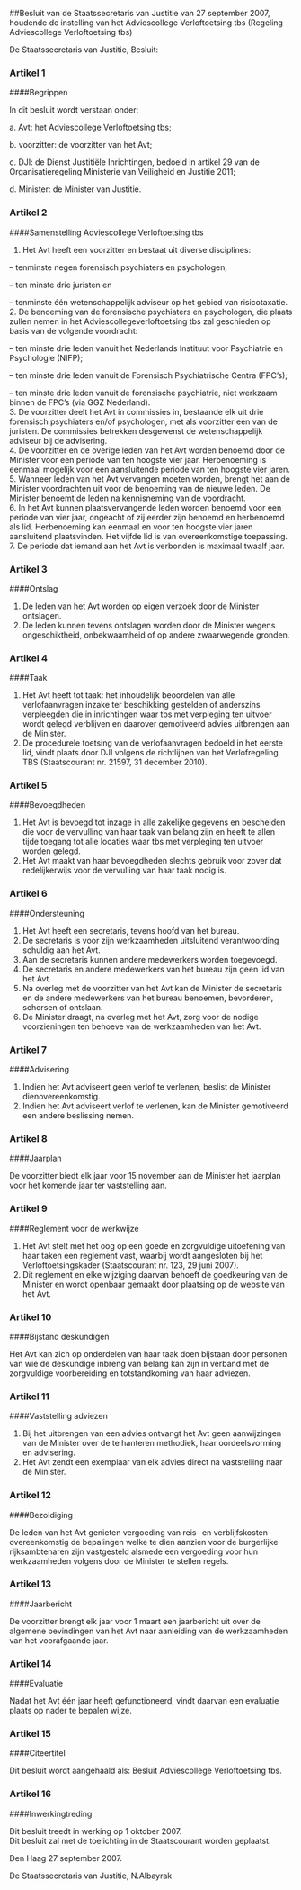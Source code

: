 <meta http-equiv='Content-Type' content='text/html; charset=utf-8' />

##Besluit van de Staatssecretaris van Justitie van 27 september 2007, houdende de instelling van het Adviescollege Verloftoetsing tbs (Regeling Adviescollege Verloftoetsing tbs)

De Staatssecretaris van Justitie,  Besluit:    

### Artikel  1  

####Begrippen

In dit besluit wordt verstaan onder: 

a. Avt: het Adviescollege Verloftoetsing tbs;  

b. voorzitter: de voorzitter van het Avt;  

c. DJI: de Dienst Justitiële Inrichtingen, bedoeld in artikel 29 van de Organisatieregeling Ministerie van Veiligheid en Justitie 2011;  

d. Minister: de Minister van Justitie.    

### Artikel  2  

####Samenstelling Adviescollege Verloftoetsing tbs

1.  Het Avt heeft een voorzitter en bestaat uit diverse disciplines: 

– tenminste negen forensisch psychiaters en psychologen,  

– ten minste drie juristen en  

– tenminste één wetenschappelijk adviseur op het gebied van risicotaxatie.     
2.  De benoeming van de forensische psychiaters en psychologen, die plaats zullen nemen in het Adviescollegeverloftoetsing tbs zal geschieden op basis van de volgende voordracht: 

– ten minste drie leden vanuit het Nederlands Instituut voor Psychiatrie en Psychologie (NIFP);  

– ten minste drie leden vanuit de Forensisch Psychiatrische Centra (FPC’s);  

– ten minste drie leden vanuit de forensische psychiatrie, niet werkzaam binnen de FPC’s (via GGZ Nederland).     
3.  De voorzitter deelt het Avt in commissies in, bestaande elk uit drie forensisch psychiaters en/of psychologen, met als voorzitter een van de juristen. De commissies betrekken desgewenst de wetenschappelijk adviseur bij de advisering.   
4.  De voorzitter en de overige leden van het Avt worden benoemd door de Minister voor een periode van ten hoogste vier jaar. Herbenoeming is eenmaal mogelijk voor een aansluitende periode van ten hoogste vier jaren.   
5.  Wanneer leden van het Avt vervangen moeten worden, brengt het aan de Minister voordrachten uit voor de benoeming van de nieuwe leden. De Minister benoemt de leden na kennisneming van de voordracht.   
6.  In het Avt kunnen plaatsvervangende leden worden benoemd voor een periode van vier jaar, ongeacht of zij eerder zijn benoemd en herbenoemd als lid. Herbenoeming kan eenmaal en voor ten hoogste vier jaren aansluitend plaatsvinden. Het vijfde lid is van overeenkomstige toepassing.   
7.  De periode dat iemand aan het Avt is verbonden is maximaal twaalf jaar.   

### Artikel  3  

####Ontslag

1.  De leden van het Avt worden op eigen verzoek door de Minister ontslagen.   
2.  De leden kunnen tevens ontslagen worden door de Minister wegens ongeschiktheid, onbekwaamheid of op andere zwaarwegende gronden.   

### Artikel  4  

####Taak

1.  Het Avt heeft tot taak: het inhoudelijk beoordelen van alle verlofaanvragen inzake ter beschikking gestelden of anderszins verpleegden die in inrichtingen waar tbs met verpleging ten uitvoer wordt gelegd verblijven en daarover gemotiveerd advies uitbrengen aan de Minister.   
2.  De procedurele toetsing van de verlofaanvragen bedoeld in het eerste lid, vindt plaats door DJI volgens de richtlijnen van het Verlofregeling TBS (Staatscourant nr. 21597, 31 december 2010).   

### Artikel  5  

####Bevoegdheden

1.  Het Avt is bevoegd tot inzage in alle zakelijke gegevens en bescheiden die voor de vervulling van haar taak van belang zijn en heeft te allen tijde toegang tot alle locaties waar tbs met verpleging ten uitvoer worden gelegd.   
2.  Het Avt maakt van haar bevoegdheden slechts gebruik voor zover dat redelijkerwijs voor de vervulling van haar taak nodig is.   

### Artikel  6  

####Ondersteuning

1.  Het Avt heeft een secretaris, tevens hoofd van het bureau.   
2.  De secretaris is voor zijn werkzaamheden uitsluitend verantwoording schuldig aan het Avt.   
3.  Aan de secretaris kunnen andere medewerkers worden toegevoegd.   
4.  De secretaris en andere medewerkers van het bureau zijn geen lid van het Avt.   
5.  Na overleg met de voorzitter van het Avt kan de Minister de secretaris en de andere medewerkers van het bureau benoemen, bevorderen, schorsen of ontslaan.   
6.  De Minister draagt, na overleg met het Avt, zorg voor de nodige voorzieningen ten behoeve van de werkzaamheden van het Avt.   

### Artikel  7  

####Advisering

1.  Indien het Avt adviseert geen verlof te verlenen, beslist de Minister dienovereenkomstig.   
2.  Indien het Avt adviseert verlof te verlenen, kan de Minister gemotiveerd een andere beslissing nemen.   

### Artikel  8  

####Jaarplan

De voorzitter biedt elk jaar voor 15 november aan de Minister het jaarplan voor het komende jaar ter vaststelling aan.  

### Artikel  9  

####Reglement voor de werkwijze

1.  Het Avt stelt met het oog op een goede en zorgvuldige uitoefening van haar taken een reglement vast, waarbij wordt aangesloten bij het Verloftoetsingskader (Staatscourant nr. 123, 29 juni 2007).   
2.  Dit reglement en elke wijziging daarvan behoeft de goedkeuring van de Minister en wordt openbaar gemaakt door plaatsing op de website van het Avt.   

### Artikel  10  

####Bijstand deskundigen

Het Avt kan zich op onderdelen van haar taak doen bijstaan door personen van wie de deskundige inbreng van belang kan zijn in verband met de zorgvuldige voorbereiding en totstandkoming van haar adviezen.  

### Artikel  11  

####Vaststelling adviezen

1.  Bij het uitbrengen van een advies ontvangt het Avt geen aanwijzingen van de Minister over de te hanteren methodiek, haar oordeelsvorming en advisering.   
2.  Het Avt zendt een exemplaar van elk advies direct na vaststelling naar de Minister.   

### Artikel  12  

####Bezoldiging

De leden van het Avt genieten vergoeding van reis- en verblijfskosten overeenkomstig de bepalingen welke te dien aanzien voor de burgerlijke rijksambtenaren zijn vastgesteld alsmede een vergoeding voor hun werkzaamheden volgens door de Minister te stellen regels.  

### Artikel  13  

####Jaarbericht

De voorzitter brengt elk jaar voor 1 maart een jaarbericht uit over de algemene bevindingen van het Avt naar aanleiding van de werkzaamheden van het voorafgaande jaar.  

### Artikel  14  

####Evaluatie

Nadat het Avt één jaar heeft gefunctioneerd, vindt daarvan een evaluatie plaats op nader te bepalen wijze.  

### Artikel  15  

####Citeertitel

Dit besluit wordt aangehaald als: Besluit Adviescollege Verloftoetsing tbs.  

### Artikel  16  

####Inwerkingtreding

Dit besluit treedt in werking op 1 oktober 2007.  
Dit besluit zal met de toelichting in de Staatscourant worden geplaatst.   

Den Haag 
27 september 2007.   

De 
Staatssecretaris van Justitie, 
N.Albayrak   
